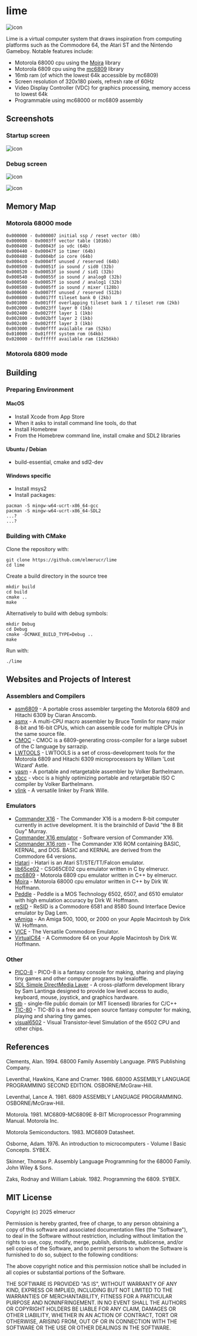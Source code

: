 # lime

![icon](./docs/icon_80x80.png)

Lime is a virtual computer system that draws inspiration from computing platforms such as the Commodore 64, the Atari ST and the Nintendo Gameboy. Notable features include:

* Motorola 68000 cpu using the [Moira](https://github.com/dirkwhoffmann/Moira) library
* Motorola 6809 cpu using the [mc6809](https://github.com/elmerucr/mc6809) library
* 16mb ram (of which the lowest 64k accessible by mc6809)
* Screen resolution of 320x180 pixels, refresh rate of 60Hz
* Video Display Controller (VDC) for graphics processing, memory access to lowest 64k
* Programmable using mc68000 or mc6809 assembly

## Screenshots

### Startup screen

![icon](./docs/20250110_screenshot_startup.png)

### Debug screen

![icon](./docs/20251007_screenshot_debug_mc68000.png)

![icon](./docs/20250920_screenshot_debug_mc6809.png)

## Memory Map

### Motorola 68000 mode

```
0x000000 - 0x000007 initial ssp / reset vector (8b)
0x000008 - 0x0003ff vector table (1016b)
0x000400 - 0x00043f io vdc (64b)
0x000440 - 0x00047f io timer (64b)
0x000480 - 0x0004bf io core (64b)
0x0004c0 - 0x0004ff unused / reserved (64b)
0x000500 - 0x00051f io sound / sid0 (32b)
0x000520 - 0x00053f io sound / sid1 (32b)
0x000540 - 0x00055f io sound / analog0 (32b)
0x000560 - 0x00057f io sound / analog1 (32b)
0x000580 - 0x0005ff io sound / mixer (128b)
0x000600 - 0x0007ff unused / reserved (512b)
0x000800 - 0x0017ff tileset bank 0 (2kb)
0x001000 - 0x001fff overlapping tileset bank 1 / tileset rom (2kb)
0x002000 - 0x0023ff layer 0 (1kb)
0x002400 - 0x0027ff layer 1 (1kb)
0x002800 - 0x002bff layer 2 (1kb)
0x002c00 - 0x002fff layer 3 (1kb)
0x003000 - 0x00ffff available ram (52kb)
0x010000 - 0x01ffff system rom (64kb)
0x020000 - 0xffffff available ram (16256kb)
```

### Motorola 6809 mode

## Building

### Preparing Environment

#### MacOS

* Install Xcode from App Store
* When it asks to install command line tools, do that
* Install Homebrew
* From the Homebrew command line, install cmake and SDL2 libraries

#### Ubuntu / Debian

* build-essential, cmake and sdl2-dev

#### Windows specific

* Install msys2
* Install packages:

```
pacman -S mingw-w64-ucrt-x86_64-gcc
pacman -S mingw-w64-ucrt-x86_64-SDL2
...?
...?
```

### Building with CMake

Clone the repository with:
```
git clone https://github.com/elmerucr/lime
cd lime
```

Create a build directory in the source tree
```
mkdir build
cd build
cmake ..
make
```
Alternatively to build with debug symbols:
```
mkdir Debug
cd Debug
cmake -DCMAKE_BUILD_TYPE=Debug ..
make
```
Run with:
```
./lime
```

## Websites and Projects of Interest

### Assemblers and Compilers

* [asm6809](https://www.6809.org.uk/asm6809/) - A portable cross assembler targeting the Motorola 6809 and Hitachi 6309 by Ciaran Anscomb.
* [asmx](http://xi6.com/projects/asmx/) - A multi-CPU macro assembler by Bruce Tomlin for many major 8-bit and 16-bit CPUs, which can assemble code for multiple CPUs in the same source file.
* [CMOC](https://freshcode.club/projects/cmoc) - CMOC is a 6809-generating cross-compiler for a large subset of the C language by sarrazip.
* [LWTOOLS](http://www.lwtools.ca) - LWTOOLS is a set of cross-development tools for the Motorola 6809 and Hitachi 6309 microprocessors by Willam 'Lost Wizard' Astle.
* [vasm](http://sun.hasenbraten.de/vasm/) - A portable and retargetable assembler by Volker Barthelmann.
* [vbcc](http://www.compilers.de/vbcc.html) - vbcc is a highly optimizing portable and retargetable ISO C compiler by Volker Barthelmann.
* [vlink](http://www.compilers.de/vlink.html) - A versatile linker by Frank Wille.

### Emulators

* [Commander X16](https://www.commanderx16.com) - The Commander X16 is a modern 8-bit computer currently in active development. It is the brainchild of David "the 8 Bit Guy" Murray.
* [Commander X16 emulator](https://github.com/x16community/x16-emulator) - Software version of Commander X16.
* [Commander X16 rom](https://github.com/X16Community/x16-rom) - The Commander X16 ROM containing BASIC, KERNAL, and DOS. BASIC and KERNAL are derived from the Commodore 64 versions.
* [Hatari](https://hatari.tuxfamily.org) - Hatari is an Atari ST/STE/TT/Falcon emulator.
* [lib65ce02](https://github.com/elmerucr/lib65ce02) - CSG65CE02 cpu emulator written in C by elmerucr.
* [mc6809](https://github.com/elmerucr/mc6809) -  Motorola 6809 cpu emulator written in C++ by elmerucr.
* [Moira](https://github.com/dirkwhoffmann/Moira) - Motorola 68000 cpu emulator written in C++ by Dirk W. Hoffmann.
* [Peddle](https://dirkwhoffmann.github.io/Peddle/) - Peddle is a MOS Technology 6502, 6507, and 6510 emulator with high emulation accuracy by Dirk W. Hoffmann.
* [reSID](http://www.zimmers.net/anonftp/pub/cbm/crossplatform/emulators/resid/index.html) - ReSID is a Commodore 6581 and 8580 Sound Interface Device emulator by Dag Lem.
* [vAmiga](https://dirkwhoffmann.github.io/vAmiga/) - An Amiga 500, 1000, or 2000 on your Apple Macintosh by Dirk W. Hoffmann.
* [VICE](http://vice-emu.sourceforge.net) - The Versatile Commodore Emulator.
* [VirtualC64](https://dirkwhoffmann.github.io/virtualc64/) - A Commodore 64 on your Apple Macintosh by Dirk W. Hoffmann.

### Other

* [PICO-8](https://www.lexaloffle.com/pico-8.php) - PICO-8 is a fantasy console for making, sharing and playing tiny games and other computer programs by lexaloffle.
* [SDL Simple DirectMedia Layer](https://www.libsdl.org) - A cross-platform development library by Sam Lantinga designed to provide low level access to audio, keyboard, mouse, joystick, and graphics hardware.
* [stb](https://github.com/nothings/stb) - single-file public domain (or MIT licensed) libraries for C/C++
* [TIC-80](https://tic80.com) - TIC-80 is a free and open source fantasy computer for making, playing and sharing tiny games.
* [visual6502](http://www.visual6502.org) - Visual Transistor-level Simulation of the 6502 CPU and other chips.

## References

Clements, Alan. 1994. 68000 Family Assembly Language. PWS Publishing Company.

Leventhal, Hawkins, Kane and Cramer. 1986. 68000 ASSEMBLY LANGUAGE PROGRAMMING SECOND EDITION. OSBORNE/McGraw-Hill.

Leventhal, Lance A. 1981. 6809 ASSEMBLY LANGUAGE PROGRAMMING. OSBORNE/McGraw-Hill.

Motorola. 1981. MC6809-MC6809E 8-BIT Microprocessor Programming Manual. Motorola Inc.

Motorola Semiconductors. 1983. MC6809 Datasheet.

Osborne, Adam. 1976. An introduction to microcomputers - Volume I Basic Concepts. SYBEX.

Skinner, Thomas P. Assembly Language Programming for the 68000 Family. John Wiley & Sons.

Zaks, Rodnay and William Labiak. 1982. Programming the 6809. SYBEX.

## MIT License

Copyright (c) 2025 elmerucr

Permission is hereby granted, free of charge, to any person obtaining a copy of this software and associated documentation files (the "Software"), to deal in the Software without restriction, including without limitation the rights to use, copy, modify, merge, publish, distribute, sublicense, and/or sell copies of the Software, and to permit persons to whom the Software is furnished to do so, subject to the following conditions:

The above copyright notice and this permission notice shall be included in all copies or substantial portions of the Software.

THE SOFTWARE IS PROVIDED "AS IS", WITHOUT WARRANTY OF ANY KIND, EXPRESS OR IMPLIED, INCLUDING BUT NOT LIMITED TO THE WARRANTIES OF MERCHANTABILITY, FITNESS FOR A PARTICULAR PURPOSE AND NONINFRINGEMENT. IN NO EVENT SHALL THE AUTHORS OR COPYRIGHT HOLDERS BE LIABLE FOR ANY CLAIM, DAMAGES OR OTHER LIABILITY, WHETHER IN AN ACTION OF CONTRACT, TORT OR OTHERWISE, ARISING FROM, OUT OF OR IN CONNECTION WITH THE SOFTWARE OR THE USE OR OTHER DEALINGS IN THE
SOFTWARE.
